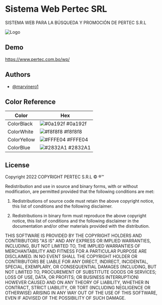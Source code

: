 
# Sistema Web Pertec SRL

SISTEMA WEB PARA LA BÚSQUEDA Y PROMOCIÓN DE PERTEC S.R.L


![Logo](https://pertec.com.bo/wp/wp-content/uploads/2012/10/logo_small.jpg)


## Demo

https://www.pertec.com.bo/wp/


## Authors

- [@marvinero1](https://github.com/marvinero1)

## Color Reference

| Color             | Hex                                                                |
| ----------------- | ------------------------------------------------------------------ |
| ColorBlack | ![#0a192f](https://via.placeholder.com/10/0a192f?text=+) #0a192f |
| ColorWhite | ![#f8f8f8](https://via.placeholder.com/10/f8f8f8?text=+) #f8f8f8 |
| ColorYellow | ![#FFFE04](https://via.placeholder.com/10/FFFE04?text=+) #FFFE04 |
| ColorBlue | ![#2832A1](https://via.placeholder.com/10/2832A1?text=+) #2832A1 |
## License

Copyright 2022 COPYRIGHT PERTEC S.R.L © ®™

Redistribution and use in source and binary forms, with or without modification, are permitted provided that the following conditions are met:

1. Redistributions of source code must retain the above copyright notice, this list of conditions and the following disclaimer.

2. Redistributions in binary form must reproduce the above copyright notice, this list of conditions and the following disclaimer in the documentation and/or other materials provided with the distribution.

THIS SOFTWARE IS PROVIDED BY THE COPYRIGHT HOLDERS AND CONTRIBUTORS "AS IS" AND ANY EXPRESS OR IMPLIED WARRANTIES, INCLUDING, BUT NOT LIMITED TO, THE IMPLIED WARRANTIES OF MERCHANTABILITY AND FITNESS FOR A PARTICULAR PURPOSE ARE DISCLAIMED. IN NO EVENT SHALL THE COPYRIGHT HOLDER OR CONTRIBUTORS BE LIABLE FOR ANY DIRECT, INDIRECT, INCIDENTAL, SPECIAL, EXEMPLARY, OR CONSEQUENTIAL DAMAGES (INCLUDING, BUT NOT LIMITED TO, PROCUREMENT OF SUBSTITUTE GOODS OR SERVICES; LOSS OF USE, DATA, OR PROFITS; OR BUSINESS INTERRUPTION) HOWEVER CAUSED AND ON ANY THEORY OF LIABILITY, WHETHER IN CONTRACT, STRICT LIABILITY, OR TORT (INCLUDING NEGLIGENCE OR OTHERWISE) ARISING IN ANY WAY OUT OF THE USE OF THIS SOFTWARE, EVEN IF ADVISED OF THE POSSIBILITY OF SUCH DAMAGE.